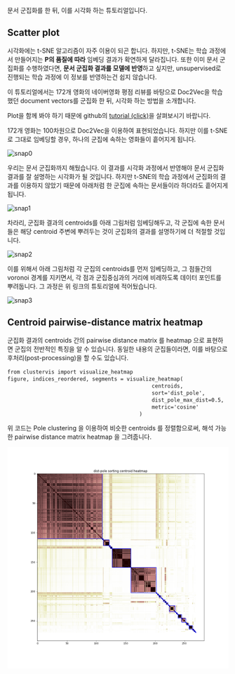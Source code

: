 문서 군집화를 한 뒤, 이를 시각화 하는 튜토리얼입니다. 

## Scatter plot

시각화에는 t-SNE 알고리즘이 자주 이용이 되곤 합니다. 하지만, t-SNE는 학습 과정에서 만들어지는 **P의 품질에 따라** 임베딩 결과가 확연하게 달라집니다. 또한 이미 문서 군집화를 수행하였다면, **문서 군집화 결과를 모델에 반영**하고 싶지만, unsupervised로 진행되는 학습 과정에 이 정보를 반영하는건 쉽지 않습니다. 

이 튜토리얼에서는 172개 영화의 네이버영화 평점 리뷰를 바탕으로 Doc2Vec을 학습했던 document vectors를 군집화 한 뒤, 시각화 하는 방법을 소개합니다. 

Plot을 함께 봐야 하기 때문에 github의 [tutorial (click)][tutorial]을 살펴보시기 바랍니다. 

[tutorial]: https://github.com/lovit/clustering_visualization/blob/master/tutorial.ipynb

172개 영화는 100차원으로 Doc2Vec을 이용하여 표현되었습니다. 하지만 이를 t-SNE로 그대로 임베딩할 경우, 하나의 군집에 속하는 영화들이 흩어지게 됩니다. 

![snap0](/images/snap0.JPG)

우리는 문서 군집화까지 해뒀습니다. 이 결과를 시각화 과정에서 반영해야 문서 군집화 결과를 잘 설명하는 시각화가 될 것입니다. 하지만 t-SNE의 학습 과정에서 군집화의 결과를 이용하지 않았기 때문에 아래처럼 한 군집에 속하는 문서들이라 하더라도 흩어지게 됩니다. 

![snap1](/images/snap1.JPG)

차라리, 군집화 결과의 centroids를 아래 그림처럼 임베딩해두고, 각 군집에 속한 문서들은 해당 centroid 주변에 뿌려두는 것이 군집화의 결과를 설명하기에 더 적절할 것입니다. 

![snap2](/images/snap2.JPG)

이를 위해서 아래 그림처럼 각 군집의 centroids를 먼저 임베딩하고, 그 점들간의 voronoi 경계를 지키면서, 각 점과 군집중심과의 거리에 비레하도록 데이터 포인트를 뿌려둡니다. 그 과정은 위 링크의 튜토리얼에 적어뒀습니다. 

![snap3](/images/snap3.JPG)


## Centroid pairwise-distance matrix heatmap

군집화 결과의 centroids 간의 pairwise distance matrix 를 heatmap 으로 표현하면 군집의 전반적인 특징을 알 수 있습니다. 동일한 내용의 군집들이라면, 이를 바탕으로 후처리(post-processing)을 할 수도 있습니다. 

	from clustervis import visualize_heatmap
	figure, indices_reordered, segments = visualize_heatmap(
                                                  centroids, 
                                                  sort='dist_pole',
                                                  dist_pole_max_dist=0.5, 
                                                  metric='cosine'
                                              )

위 코드는 Pole clustering 을 이용하여 비슷한 centroids 를 정렬함으로써, 해석 가능한 pairwise distance matrix heatmap 을 그려줍니다. 

![heatmap](/demo_data/centroid_heatmap.png)
